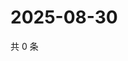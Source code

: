 # 2025-08-30

共 0 条

<!-- BEGIN ZHIHUVIDEO -->
<!-- 最后更新时间 Sat Aug 30 2025 21:17:02 GMT+0800 (China Standard Time) -->

<!-- END ZHIHUVIDEO -->

